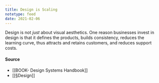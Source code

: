 ```yaml
---
title: Design is Scaling
notetype: feed
date: 2021-02-06
---
```


Design is not *just* about visual aesthetics. One reason businesses invest in design is that it defines the products, builds consistency, reduces the learning curve, thus attracts and retains customers, and reduces support costs.

#### Source
- [[BOOK- Design Systems Handbook]]
- [[§Design]]